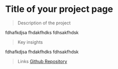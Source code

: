 # Title of your project page

> Description of the project

fdhafkdjsa
fhdakfhdks
fdhsakfhdsk

> Key insights

fdhafkdjsa
fhdakfhdks
fdhsakfhdsk

> Links
[Github Repository](https://www.google.com)